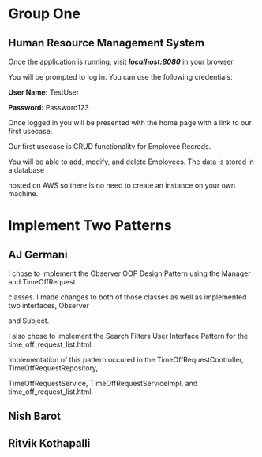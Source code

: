 # Group One

## Human Resource Management System

Once the application is running, visit ***localhost:8080*** in your browser. 

You will be prompted to log in. You can use the following credentials:

**User Name:** TestUser

**Password:** Password123

Once logged in you will be presented with the home page with a link to our first usecase.

Our first usecase is CRUD functionality for Employee Recrods.

You will be able to add, modify, and delete Employees. The data is stored in a database

hosted on AWS so there is no need to create an instance on your own machine.

# Implement Two Patterns
## AJ Germani
I chose to implement the Observer OOP Design Pattern using the Manager and TimeOffRequest

classes. I made changes to both of those classes as well as implemented two interfaces, Observer

and Subject.

I also chose to implement the Search Filters User Interface Pattern for the time_off_request_list.html.

Implementation of this pattern occured in the TimeOffRequestController, TimeOffRequestRepository,

TimeOffRequestService, TimeOffRequestServiceImpl, and time_off_request_list.html.

## Nish Barot

## Ritvik Kothapalli